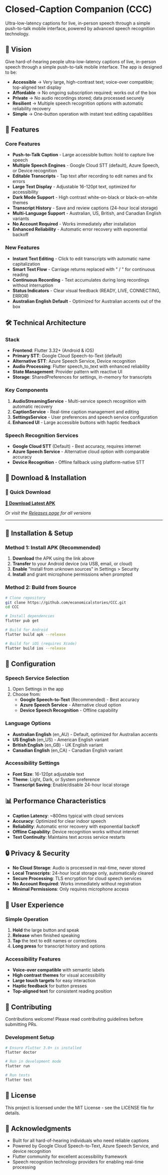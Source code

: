 # Closed-Caption Companion (CCC)

Ultra-low-latency captions for live, in-person speech through a simple push-to-talk mobile interface, powered by advanced speech recognition technology.

## 🎯 Vision

Give hard-of-hearing people ultra-low-latency captions of live, in-person speech through a simple push-to-talk mobile interface. The app is designed to be:

- **Accessible** → Very large, high-contrast text; voice-over compatible; top-aligned text display
- **Affordable** → No ongoing subscription required; works out of the box
- **Private** → No audio recordings stored; data processed securely
- **Resilient** → Multiple speech recognition options with automatic reliability recovery
- **Simple** → One-button operation with instant text editing capabilities

## 🚀 Features

### Core Features
- **Push-to-Talk Caption** - Large accessible button: hold to capture live speech
- **Multiple Speech Engines** - Google Cloud STT (default), Azure Speech, or Device recognition
- **Editable Transcripts** - Tap text after recording to edit names and fix errors
- **Large Text Display** - Adjustable 16-120pt text, optimized for accessibility
- **Dark Mode Support** - High contrast white-on-black or black-on-white themes
- **Transcript History** - Save and review captions (24-hour local storage)
- **Multi-Language Support** - Australian, US, British, and Canadian English variants
- **No Account Required** - Works immediately after installation
- **Enhanced Reliability** - Automatic error recovery with exponential backoff

### New Features
- **Instant Text Editing** - Click to edit transcripts with automatic name capitalization
- **Smart Text Flow** - Carriage returns replaced with " / " for continuous reading
- **Continuous Recording** - Text accumulates during long recordings without interruption
- **Status Indicators** - Clear visual feedback (READY, LIVE, CONNECTING, ERROR)
- **Australian English Default** - Optimized for Australian accents out of the box

## 🛠️ Technical Architecture

### Stack
- **Frontend**: Flutter 3.32+ (Android & iOS)
- **Primary STT**: Google Cloud Speech-to-Text (default)
- **Alternative STT**: Azure Speech Service, Device recognition
- **Audio Processing**: Flutter speech_to_text with enhanced reliability
- **State Management**: Provider pattern with reactive UI
- **Storage**: SharedPreferences for settings, in-memory for transcripts

### Key Components
1. **AudioStreamingService** - Multi-service speech recognition with automatic recovery
2. **CaptionService** - Real-time caption management and editing
3. **SettingsService** - User preferences and speech service configuration
4. **Enhanced UI** - Large accessible buttons with haptic feedback

### Speech Recognition Services
- **Google Cloud STT** (Default) - Best accuracy, requires internet
- **Azure Speech Service** - Alternative cloud option with comparable accuracy  
- **Device Recognition** - Offline fallback using platform-native STT

## 📱 Download & Installation

### 🔽 Quick Download
**[📱 Download Latest APK](https://github.com/economicalstories/CCC/releases/latest/download/app-release.apk)**

*Or visit the [Releases page](https://github.com/economicalstories/CCC/releases) for all versions*

---

## 📱 Installation & Setup

### Method 1: Install APK (Recommended)
1. **Download** the APK using the link above
2. **Transfer** to your Android device (via USB, email, or cloud)
3. **Enable** "Install from unknown sources" in Settings > Security
4. **Install** and grant microphone permissions when prompted

### Method 2: Build from Source
```bash
# Clone repository
git clone https://github.com/economicalstories/CCC.git
cd CCC

# Install dependencies
flutter pub get

# Build for Android
flutter build apk --release

# Build for iOS (requires Xcode)
flutter build ios --release
```

## 🔧 Configuration

### Speech Service Selection
1. Open Settings in the app
2. Choose from:
   - **Google Speech-to-Text** (Recommended) - Best accuracy
   - **Azure Speech Service** - Alternative cloud option
   - **Device Speech Recognition** - Offline capability

### Language Options
- **Australian English** (en_AU) - Default, optimized for Australian accents
- **US English** (en_US) - American English variant
- **British English** (en_GB) - UK English variant
- **Canadian English** (en_CA) - Canadian English variant

### Accessibility Settings
- **Font Size**: 16-120pt adjustable text
- **Theme**: Light, Dark, or System preference
- **Transcript Saving**: Enable/disable 24-hour local storage

## 📊 Performance Characteristics

- **Caption Latency**: ~800ms typical with cloud services
- **Accuracy**: Optimized for clear indoor speech
- **Reliability**: Automatic error recovery with exponential backoff
- **Offline Capability**: Device recognition works without internet
- **Text Continuity**: Maintains text across service restarts

## 🔒 Privacy & Security

- **No Cloud Storage**: Audio is processed in real-time, never stored
- **Local Transcripts**: 24-hour local storage only, automatically cleared
- **Secure Processing**: TLS encryption for cloud speech services
- **No Account Required**: Works immediately without registration
- **Minimal Permissions**: Only requires microphone access

## 🎨 User Experience

### Simple Operation
1. **Hold** the large button and speak
2. **Release** when finished speaking
3. **Tap** the text to edit names or corrections
4. **Long press** for transcript history and options

### Accessibility Features
- **Voice-over compatible** with semantic labels
- **High contrast themes** for visual accessibility
- **Large touch targets** for easy interaction
- **Haptic feedback** for button presses
- **Top-aligned text** for consistent reading position

## 🤝 Contributing

Contributions welcome! Please read contributing guidelines before submitting PRs.

### Development Setup
```bash
# Ensure Flutter 3.0+ is installed
flutter doctor

# Run in development mode
flutter run

# Run tests
flutter test
```

## 📄 License

This project is licensed under the MIT License - see the LICENSE file for details.

## 🙏 Acknowledgments

- Built for all hard-of-hearing individuals who need reliable captions
- Powered by Google Cloud Speech-to-Text, Azure Speech Service, and device recognition
- Flutter community for excellent accessibility framework
- Speech recognition technology providers for enabling real-time processing 